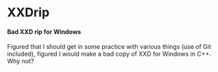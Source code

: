 # XXDrip
#### Bad XXD rip for Windows
Figured that I should get in some practice with various things (use of Git included), figured I would make a bad copy of XXD for Windows in C++. Why not?
